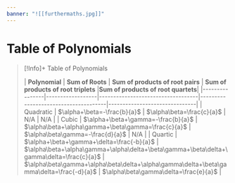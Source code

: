 ```yaml
---
banner: "![[furthermaths.jpg]]"
---
```

# Table of Polynomials

> [!Info]+ Table of Polynomials
> 
> | **Polynomial** | **Sum of Roots** | **Sum of products of root pairs** | **Sum of products of root triplets** |**Sum of products of root quartets**|
|----------------|------------------|-----------------------------------|--------------------------------------|-------------------------------|
| Quadratic      | $\alpha+\beta=-\frac{b}{a}$         | $\alpha\beta=\frac{c}{a}$   | N/A         |  N/A   |
| Cubic          | $\alpha+\beta+\gamma=-\frac{b}{a}$   | $\alpha\beta+\alpha\gamma+\beta\gamma=\frac{c}{a}$   | $\alpha\beta\gamma=-\frac{d}{a}$                                 | N/A    |
| Quartic        | $\alpha+\beta+\gamma+\delta=\frac{-b}{a}$         | $\alpha\beta+\alpha\gamma+\alpha\delta+\beta\gamma+\beta\delta+\gamma\delta=\frac{c}{a}$   | $\alpha\beta\gamma+\alpha\beta\delta+\alpha\gamma\delta+\beta\gamma\delta=\frac{-d}{a}$   | $\alpha\beta\gamma\delta=\frac{e}{a}$ |
